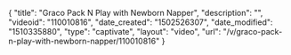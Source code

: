 {
    "title": "Graco Pack N Play with Newborn Napper",
    "description": "",
    "videoid": "110010816",
    "date_created": "1502526307",
    "date_modified": "1510335880",
    "type": "captivate",
    "layout": "video",
    "url": "\/v\/graco-pack-n-play-with-newborn-napper\/110010816"
}